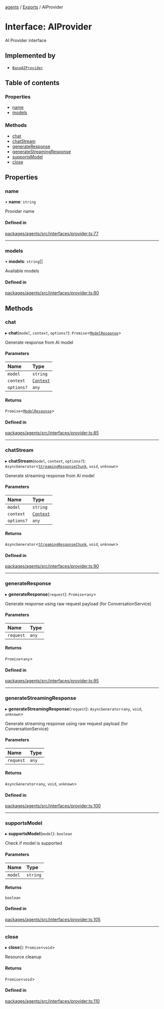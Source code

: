<!-- 
 ⚠️  AUTO-GENERATED FILE - DO NOT EDIT MANUALLY
 This file is automatically generated by scripts/docs-generator.js
 To make changes, edit the source TypeScript files or update the generator script
-->

[agents](../../) / [Exports](../modules) / AIProvider

# Interface: AIProvider

AI Provider interface

## Implemented by

- [`BaseAIProvider`](../classes/BaseAIProvider)

## Table of contents

### Properties

- [name](AIProvider#name)
- [models](AIProvider#models)

### Methods

- [chat](AIProvider#chat)
- [chatStream](AIProvider#chatstream)
- [generateResponse](AIProvider#generateresponse)
- [generateStreamingResponse](AIProvider#generatestreamingresponse)
- [supportsModel](AIProvider#supportsmodel)
- [close](AIProvider#close)

## Properties

### name

• **name**: `string`

Provider name

#### Defined in

[packages/agents/src/interfaces/provider.ts:77](https://github.com/woojubb/robota/blob/1b62bb02b890c71ae884378577a1521b0f8628be/packages/agents/src/interfaces/provider.ts#L77)

___

### models

• **models**: `string`[]

Available models

#### Defined in

[packages/agents/src/interfaces/provider.ts:80](https://github.com/woojubb/robota/blob/1b62bb02b890c71ae884378577a1521b0f8628be/packages/agents/src/interfaces/provider.ts#L80)

## Methods

### chat

▸ **chat**(`model`, `context`, `options?`): `Promise`\<[`ModelResponse`](ModelResponse)\>

Generate response from AI model

#### Parameters

| Name | Type |
| :------ | :------ |
| `model` | `string` |
| `context` | [`Context`](Context) |
| `options?` | `any` |

#### Returns

`Promise`\<[`ModelResponse`](ModelResponse)\>

#### Defined in

[packages/agents/src/interfaces/provider.ts:85](https://github.com/woojubb/robota/blob/1b62bb02b890c71ae884378577a1521b0f8628be/packages/agents/src/interfaces/provider.ts#L85)

___

### chatStream

▸ **chatStream**(`model`, `context`, `options?`): `AsyncGenerator`\<[`StreamingResponseChunk`](StreamingResponseChunk), `void`, `unknown`\>

Generate streaming response from AI model

#### Parameters

| Name | Type |
| :------ | :------ |
| `model` | `string` |
| `context` | [`Context`](Context) |
| `options?` | `any` |

#### Returns

`AsyncGenerator`\<[`StreamingResponseChunk`](StreamingResponseChunk), `void`, `unknown`\>

#### Defined in

[packages/agents/src/interfaces/provider.ts:90](https://github.com/woojubb/robota/blob/1b62bb02b890c71ae884378577a1521b0f8628be/packages/agents/src/interfaces/provider.ts#L90)

___

### generateResponse

▸ **generateResponse**(`request`): `Promise`\<`any`\>

Generate response using raw request payload (for ConversationService)

#### Parameters

| Name | Type |
| :------ | :------ |
| `request` | `any` |

#### Returns

`Promise`\<`any`\>

#### Defined in

[packages/agents/src/interfaces/provider.ts:95](https://github.com/woojubb/robota/blob/1b62bb02b890c71ae884378577a1521b0f8628be/packages/agents/src/interfaces/provider.ts#L95)

___

### generateStreamingResponse

▸ **generateStreamingResponse**(`request`): `AsyncGenerator`\<`any`, `void`, `unknown`\>

Generate streaming response using raw request payload (for ConversationService)

#### Parameters

| Name | Type |
| :------ | :------ |
| `request` | `any` |

#### Returns

`AsyncGenerator`\<`any`, `void`, `unknown`\>

#### Defined in

[packages/agents/src/interfaces/provider.ts:100](https://github.com/woojubb/robota/blob/1b62bb02b890c71ae884378577a1521b0f8628be/packages/agents/src/interfaces/provider.ts#L100)

___

### supportsModel

▸ **supportsModel**(`model`): `boolean`

Check if model is supported

#### Parameters

| Name | Type |
| :------ | :------ |
| `model` | `string` |

#### Returns

`boolean`

#### Defined in

[packages/agents/src/interfaces/provider.ts:105](https://github.com/woojubb/robota/blob/1b62bb02b890c71ae884378577a1521b0f8628be/packages/agents/src/interfaces/provider.ts#L105)

___

### close

▸ **close**(): `Promise`\<`void`\>

Resource cleanup

#### Returns

`Promise`\<`void`\>

#### Defined in

[packages/agents/src/interfaces/provider.ts:110](https://github.com/woojubb/robota/blob/1b62bb02b890c71ae884378577a1521b0f8628be/packages/agents/src/interfaces/provider.ts#L110)

